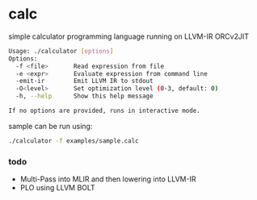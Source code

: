 # calc

simple calculator programming language running on LLVM-IR ORCv2JIT

```bash
Usage: ./calculator [options]
Options:
  -f <file>       Read expression from file
  -e <expr>       Evaluate expression from command line
  -emit-ir        Emit LLVM IR to stdout
  -O<level>       Set optimization level (0-3, default: 0)
  -h, --help      Show this help message

If no options are provided, runs in interactive mode.
```

sample can be run using:

```bash
./calculator -f examples/sample.calc
```

### todo

- Multi-Pass into MLIR and then lowering into LLVM-IR
- PLO using LLVM BOLT
